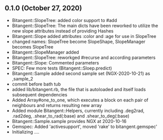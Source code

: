 ## 0.1.0 (October 27, 2020)
  - Bitangent::SlopeTree: added color support to #add
  - Bitangent::SlopeTree: The main dicts have been reworked to utilize the new slope attributes instead of providing Hashes
  - Bitangent::Slope added attributes :color and :age for use in SlopeTree
  - changed names: SlopeTree become SlopeShape, SlopeManager becomes SlopeTree
  - Bitangent::SlopeManager added
  - Bitangent::SlopeTree: reworkged #recurse and according parameters
  - Bitangent::Slope: Commented parameters
  - SPEC: Few more tests (Bitangent::Sloep.predict)
  - Bitangent::Sample added second sample set (NGX-2020-10-21) as ,sample_2
  - commit before bath tub
  - added lib/bitangent.rb, the file that is autoloaded and itself loads subsequent dependencies
  - Added Array#one_to_one, which executes a block on each pair of neighbours and returns resulting new array
  - Added module Bitangent::Helpers, currently including .deg2rad, .rad2deg, .shear_to_rad(:base) and .shear_to_deg(:base)
  - Bitangent::Sample.sample provides NGX at 2020-10-16
  - Gemspec: Added 'activesupport', moved 'rake' to bitangent.gemspec'
  - Initializing ....


